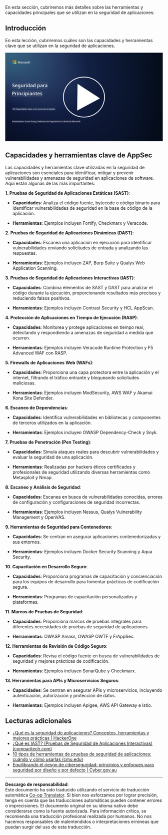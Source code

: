 <!--
CO_OP_TRANSLATOR_METADATA:
{
  "original_hash": "790a3fa7e535ec60bb51bde13e759781",
  "translation_date": "2025-09-03T18:41:19+00:00",
  "source_file": "5.2 AppSec key capabilities.md",
  "language_code": "es"
}
-->
En esta sección, cubriremos más detalles sobre las herramientas y capacidades principales que se utilizan en la seguridad de aplicaciones:

## Introducción

En esta lección, cubriremos cuáles son las capacidades y herramientas clave que se utilizan en la seguridad de aplicaciones.

[![Ver el video](../../translated_images/5-2_placeholder.35d943b10c4c6018ebe2bbdb7706a0d739ce9e54bdb35eaf2ad644d43f4cec60.es.png)](https://learn-video.azurefd.net/vod/player?id=b562daa7-ab92-4cf4-a6dd-6b6a506edfac)

## Capacidades y herramientas clave de AppSec

Las capacidades y herramientas clave utilizadas en la seguridad de aplicaciones son esenciales para identificar, mitigar y prevenir vulnerabilidades y amenazas de seguridad en aplicaciones de software. Aquí están algunas de las más importantes:

**1. Pruebas de Seguridad de Aplicaciones Estáticas (SAST)**:

- **Capacidades**: Analiza el código fuente, bytecode o código binario para identificar vulnerabilidades de seguridad en la base de código de la aplicación.

- **Herramientas**: Ejemplos incluyen Fortify, Checkmarx y Veracode.

**2. Pruebas de Seguridad de Aplicaciones Dinámicas (DAST)**:

- **Capacidades**: Escanea una aplicación en ejecución para identificar vulnerabilidades enviando solicitudes de entrada y analizando las respuestas.

- **Herramientas**: Ejemplos incluyen ZAP, Burp Suite y Qualys Web Application Scanning.

**3. Pruebas de Seguridad de Aplicaciones Interactivas (IAST)**:

- **Capacidades**: Combina elementos de SAST y DAST para analizar el código durante la ejecución, proporcionando resultados más precisos y reduciendo falsos positivos.

- **Herramientas**: Ejemplos incluyen Contrast Security y HCL AppScan.

**4. Protección de Aplicaciones en Tiempo de Ejecución (RASP)**:

- **Capacidades**: Monitorea y protege aplicaciones en tiempo real, detectando y respondiendo a amenazas de seguridad a medida que ocurren.

- **Herramientas**: Ejemplos incluyen Veracode Runtime Protection y F5 Advanced WAF con RASP.

**5. Firewalls de Aplicaciones Web (WAFs)**:

- **Capacidades**: Proporciona una capa protectora entre la aplicación y el internet, filtrando el tráfico entrante y bloqueando solicitudes maliciosas.

- **Herramientas**: Ejemplos incluyen ModSecurity, AWS WAF y Akamai Kona Site Defender.

**6. Escaneo de Dependencias**:

- **Capacidades**: Identifica vulnerabilidades en bibliotecas y componentes de terceros utilizados en la aplicación.

- **Herramientas**: Ejemplos incluyen OWASP Dependency-Check y Snyk.

**7. Pruebas de Penetración (Pen Testing)**:

- **Capacidades**: Simula ataques reales para descubrir vulnerabilidades y evaluar la seguridad de una aplicación.

- **Herramientas**: Realizadas por hackers éticos certificados y profesionales de seguridad utilizando diversas herramientas como Metasploit y Nmap.

**8. Escaneo y Análisis de Seguridad**:

- **Capacidades**: Escanea en busca de vulnerabilidades conocidas, errores de configuración y configuraciones de seguridad incorrectas.

- **Herramientas**: Ejemplos incluyen Nessus, Qualys Vulnerability Management y OpenVAS.

**9. Herramientas de Seguridad para Contenedores**:

- **Capacidades**: Se centran en asegurar aplicaciones contenedorizadas y sus entornos.

- **Herramientas**: Ejemplos incluyen Docker Security Scanning y Aqua Security.

**10. Capacitación en Desarrollo Seguro**:

- **Capacidades**: Proporciona programas de capacitación y concienciación para los equipos de desarrollo para fomentar prácticas de codificación segura.

- **Herramientas**: Programas de capacitación personalizados y plataformas.

**11. Marcos de Pruebas de Seguridad**:

- **Capacidades**: Proporciona marcos de pruebas integrales para diferentes necesidades de pruebas de seguridad de aplicaciones.

- **Herramientas**: OWASP Amass, OWASP OWTF y FrAppSec.

**12. Herramientas de Revisión de Código Seguro**:

- **Capacidades**: Revisa el código fuente en busca de vulnerabilidades de seguridad y mejores prácticas de codificación.

- **Herramientas**: Ejemplos incluyen SonarQube y Checkmarx.

**13. Herramientas para APIs y Microservicios Seguros**:

- **Capacidades**: Se centran en asegurar APIs y microservicios, incluyendo autenticación, autorización y protección de datos.

- **Herramientas**: Ejemplos incluyen Apigee, AWS API Gateway e Istio.

## Lecturas adicionales

- [¿Qué es la seguridad de aplicaciones? Conceptos, herramientas y mejores prácticas | HackerOne](https://www.hackerone.com/knowledge-center/what-application-security-concepts-tools-best-practices)
- [¿Qué es IAST? (Pruebas de Seguridad de Aplicaciones Interactivas) (comparitech.com)](https://www.comparitech.com/net-admin/what-is-iast/)
- [10 tipos de herramientas de pruebas de seguridad de aplicaciones: cuándo y cómo usarlas (cmu.edu)](https://insights.sei.cmu.edu/blog/10-types-of-application-security-testing-tools-when-and-how-to-use-them/)
- [Equilibrando el riesgo de ciberseguridad: principios y enfoques para seguridad por diseño y por defecto | Cyber.gov.au](https://www.cyber.gov.au/about-us/view-all-content/publications/principles-and-approaches-for-security-by-design-and-default)

---

**Descargo de responsabilidad**:  
Este documento ha sido traducido utilizando el servicio de traducción automática [Co-op Translator](https://github.com/Azure/co-op-translator). Si bien nos esforzamos por lograr precisión, tenga en cuenta que las traducciones automáticas pueden contener errores o imprecisiones. El documento original en su idioma nativo debe considerarse como la fuente autorizada. Para información crítica, se recomienda una traducción profesional realizada por humanos. No nos hacemos responsables de malentendidos o interpretaciones erróneas que puedan surgir del uso de esta traducción.
